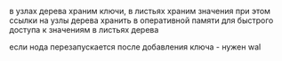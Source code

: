 
в узлах дерева храним ключи, в листьях храним значения
при этом ссылки на узлы дерева хранить в оперативной памяти для быстрого доступа к значениям в листьях дерева

если нода перезапускается после добавления ключа - нужен wal
